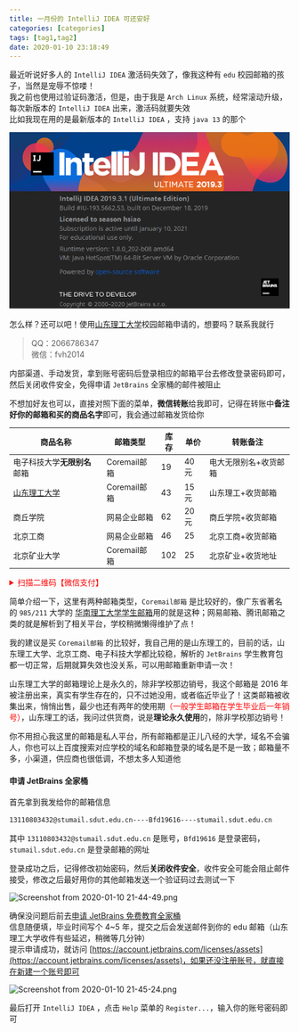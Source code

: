 ```yaml
---
title: 一月份的 IntelliJ IDEA 可还安好
categories: [categories]
tags: [tag1,tag2]
date: 2020-01-10 23:18:49
---
```

最近听说好多人的 `IntelliJ IDEA` 激活码失效了，像我这种有 `edu` 校园邮箱的孩子，当然是宠辱不惊喽！  
我之前也使用过验证码激活，但是，由于我是 `Arch Linux` 系统，经常滚动升级，每次新版本的  `IntelliJ IDEA` 出来，激活码就要失效  
比如我现在用的是最新版本的  `IntelliJ IDEA` ，支持 `java 13` 的那个  

![](https://raw.githubusercontent.com/teaper/picgoimgs/master/20200110232546.png)

怎么样？还可以吧！使用[山东理工大学](https://www.sdut.edu.cn/)校园邮箱申请的，想要吗？联系我就行  
> QQ：2066786347  
> 微信：fvh2014  

内部渠道、手动发货，拿到账号密码后登录相应的邮箱平台去修改登录密码即可，然后关闭收件安全，免得申请 `JetBrains` 全家桶的邮件被阻止  

不想加好友也可以，直接对照下面的菜单，**微信转账**给我即可，记得在转账中**备注好你的邮箱和买的商品名字**即可，我会通过邮箱发货给你  

|                  商品名称                  |   邮箱类型   | 库存  | 单价 |       转账备注       |
| ----------------------------------------- | ----------- | --- | --- | ------------------- |
| 电子科技大学**无限别名**邮箱                 | Coremail邮箱 | 19   | 40元 | 电大无限别名+收货邮箱 |
| [山东理工大学](http://stumail.sdut.edu.cn/) | Coremail邮箱 | 43   | 15元 | 山东理工+收货邮箱     |
| 商丘学院                                   | 网易企业邮箱  | 62   | 20元 | 商丘学院+收货邮箱     |
| 北京工商                                   | 网易企业邮箱 | 46   | 25   | 北京工商+收货邮箱     |
| 北京矿业大学                               | Coremail邮箱 | 102  | 25   | 北京矿业+收货地址     |

<details>
<summary style="color:#ff0000;">扫描二维码【微信支付】</summary>

![IMG_1454(20200110-233603).JPG](http://ww1.sinaimg.cn/large/007nSr9Agy1garxe7dm0cj30j00j0wgy.jpg)
</details>

简单介绍一下，这里有两种邮箱类型，`Coremail邮箱` 是比较好的，像广东省著名的 `985/211` 大学的 [华南理工大学学生邮箱](http://stuemail.scut.edu.cn/)用的就是这种；网易邮箱、腾讯邮箱之类的就是解析到了相关平台，学校稍微懒得维护了点！  

我的建议是买 `Coremail邮箱` 的比较好，我自己用的是山东理工的，目前的话，山东理工大学、北京工商、电子科技大学都比较稳，解析的 `JetBrains` 学生教育包都一切正常，后期就算失效也没关系，可以用邮箱重新申请一次！  

山东理工大学的邮箱理论上是永久的，除非学校那边销号，我这个邮箱是 2016 年被注册出来，真实有学生存在的，只不过她没用，或者临近毕业了！这类邮箱被收集出来，悄悄出售，最少也还有两年的使用期<span style="color:#ff0000;">（一般学生邮箱在学生毕业后一年销号）</span>，山东理工的话，我问过供货商，说是**理论永久使用**的，除非学校那边销号！  

你不用担心我这里的邮箱是私人平台，所有邮箱都是正儿八经的大学，域名不会骗人，你也可以上百度搜索对应学校的域名和邮箱登录的域名是不是一致；邮箱量不多，小渠道，供应商也很低调，不想太多人知道他  

#### 申请 JetBrains 全家桶  
首先拿到我发给你的邮箱信息  
```bash
13110803432@stumail.sdut.edu.cn----Bfd19616----stumail.sdut.edu.cn
```
其中 `13110803432@stumail.sdut.edu.cn` 是账号，`Bfd19616` 是登录密码，`stumail.sdut.edu.cn` 是登录邮箱的网址  

登录成功之后，记得修改初始密码，然后**关闭收件安全**，收件安全可能会阻止邮件接受，修改之后最好用你的其他邮箱发送一个验证码过去测试一下  

![Screenshot from 2020-01-10 21-44-49.png](http://ww1.sinaimg.cn/large/007nSr9Agy1garxgooao5j31hc0fywhb.jpg)  

确保没问题后前去[申请 JetBrains 免费教育全家桶](https://www.jetbrains.com/shop/eform/students)  
信息随便填，毕业时间写个 4~5 年，提交之后会发送邮件到你的 edu 邮箱（山东理工大学收件有些延迟，稍微等几分钟）  
提示申请成功，就访问 [https://account.jetbrains.com/licenses/assets](https://account.jetbrains.com/licenses/assets)，如果还没注册账号，就直接在新建一个账号即可  

![Screenshot from 2020-01-10 21-45-24.png](http://ww1.sinaimg.cn/large/007nSr9Agy1garxh7my6hj31gt0l2wha.jpg)  

最后打开  `IntelliJ IDEA` ，点击 `Help` 菜单的 `Register...`，输入你的账号密码即可





